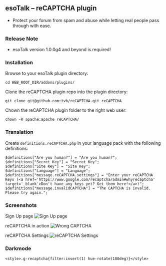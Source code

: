 ## esoTalk – reCAPTCHA plugin

- Protect your forum from spam and abuse while letting real people pass through with ease.

### Release Note

- esoTalk version 1.0.0g4 and beyond is required!

### Installation

Browse to your esoTalk plugin directory:
```
cd WEB_ROOT_DIR/addons/plugins/
```

Clone the reCAPTCHA plugin repo into the plugin directory:
```
git clone git@github.com:tvb/reCAPTCHA.git reCAPTCHA
```

Chown the reCAPTCHA plugin folder to the right web user:
```
chown -R apache:apache reCAPTCHA/
```

### Translation

Create `definitions.reCAPTCHA.php` in your language pack with the following definitions:

```
$definitions["Are you human?"] = "Are you human?";
$definitions["Secret Key"] = "Secret Key";
$definitions["Site Key"] = "Site Key";
$definitions["Language"] = "Language";
$definitions["message.reCAPTCHA.settings"] = "Enter your reCAPTCHA Keys (<a href='https://www.google.com/recaptcha/admin#whyrecaptcha' target='_blank'>Don't have any keys yet? Get them here!</a>)";
$definitions["message.invalidCAPTCHA"] = "The CAPTCHA is invalid. Please try again.";
```

### Screenshots
Sign Up page
![Sign Up page](http://i.imgur.com/jBgbQ6C.png)

reCAPTCHA in action
![Wrong CAPTCHA](http://i.imgur.com/uKHp8rY.png)

reCAPTCHA Settings
![reCAPTCHA Settings](http://i.imgur.com/lzqy6ue.png)


### Darkmode

```
<style>.g-recaptcha{filter:invert(1) hue-rotate(180deg)}</style>
```